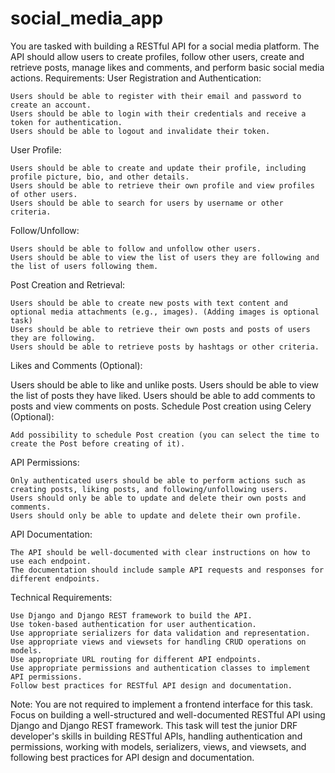 # social_media_app

You are tasked with building a RESTful API for a social media platform. The API should allow users to create profiles, follow other users, create and retrieve posts, manage likes and comments, and perform basic social media actions.
Requirements:
User Registration and Authentication:

    Users should be able to register with their email and password to create an account.
    Users should be able to login with their credentials and receive a token for authentication.
    Users should be able to logout and invalidate their token.

User Profile:

    Users should be able to create and update their profile, including profile picture, bio, and other details.
    Users should be able to retrieve their own profile and view profiles of other users.
    Users should be able to search for users by username or other criteria.

Follow/Unfollow:

    Users should be able to follow and unfollow other users.
    Users should be able to view the list of users they are following and the list of users following them.

Post Creation and Retrieval:

    Users should be able to create new posts with text content and optional media attachments (e.g., images). (Adding images is optional task)
    Users should be able to retrieve their own posts and posts of users they are following.
    Users should be able to retrieve posts by hashtags or other criteria.

Likes and Comments (Optional):

Users should be able to like and unlike posts. Users should be able to view the list of posts they have liked. Users should be able to add comments to posts and view comments on posts.
Schedule Post creation using Celery (Optional):

    Add possibility to schedule Post creation (you can select the time to create the Post before creating of it).

API Permissions:

    Only authenticated users should be able to perform actions such as creating posts, liking posts, and following/unfollowing users.
    Users should only be able to update and delete their own posts and comments.
    Users should only be able to update and delete their own profile.

API Documentation:

    The API should be well-documented with clear instructions on how to use each endpoint.
    The documentation should include sample API requests and responses for different endpoints.

Technical Requirements:

    Use Django and Django REST framework to build the API.
    Use token-based authentication for user authentication.
    Use appropriate serializers for data validation and representation.
    Use appropriate views and viewsets for handling CRUD operations on models.
    Use appropriate URL routing for different API endpoints.
    Use appropriate permissions and authentication classes to implement API permissions.
    Follow best practices for RESTful API design and documentation.

Note: You are not required to implement a frontend interface for this task. Focus on building a well-structured and well-documented RESTful API using Django and Django REST framework. This task will test the junior DRF developer's skills in building RESTful APIs, handling authentication and permissions, working with models, serializers, views, and viewsets, and following best practices for API design and documentation.
